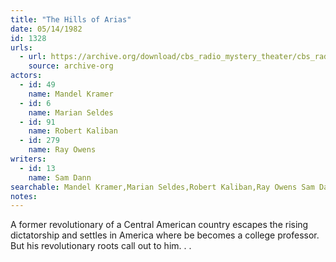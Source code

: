 ```yaml
---
title: "The Hills of Arias"
date: 05/14/1982
id: 1328
urls: 
  - url: https://archive.org/download/cbs_radio_mystery_theater/cbs_radio_mystery_theater-1301-1350.zip/cbs_radio_mystery_theater-1301-1350%2Fcbsrmt_1328_hills_of_arias.mp3
    source: archive-org
actors:  
  - id: 49
    name: Mandel Kramer  
  - id: 6
    name: Marian Seldes  
  - id: 91
    name: Robert Kaliban  
  - id: 279
    name: Ray Owens
writers:  
  - id: 13
    name: Sam Dann
searchable: Mandel Kramer,Marian Seldes,Robert Kaliban,Ray Owens Sam Dann
notes:  
---
```

A former revolutionary of a Central American country escapes the rising dictatorship and settles in America where be becomes a college professor. But his revolutionary roots call out to him. . .